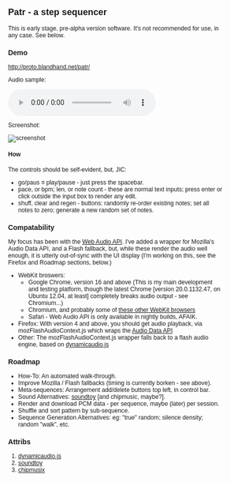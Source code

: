 <style>body {font-family: verdana, arial, sans-serif; font-size: 76%;}</style>
## Patr - a step sequencer

This is early stage, pre-alpha version software.  It's not recommended for use, in any case.  See below.

### Demo

<http://proto.blandhand.net/patr/>

Audio sample:

<audio controls>
    <source src="media/aucap.wav">
    <source src="media/aucap.ogg">
    <source src="media/aucap.mp3">
</audio>

Screenshot:

![screenshot](/bhand/bhand/static/js/patr/media/screencap.png)

#### How

The controls should be self-evident, but, JIC:

* go/paus &equiv; play/pause - just press the spacebar.
* pace, or bpm; len, or note count - these are normal text inputs; press enter or click outside the input box to render any edit.
* shuff, clear and regen - buttons: randomly re-order existing notes; set all notes to zero; generate a new random set of notes.

### Compatability
My focus has been with the [Web Audio API](https://dvcs.w3.org/hg/audio/raw-file/tip/webaudio/specification.html).  I've added a wrapper for Mozilla's Audio Data API, and a Flash fallback, but, while these render the audio well enough, it is utterly out-of-sync with the UI display (I'm working on this, see the Firefox and Roadmap sections, below.)

* WebKit broswers: 
    * Google Chrome, version 16 and above (This is my main development and testing platform, though the latest Chrome [version 20.0.1132.47, on Ubuntu 12.04, at least] completely breaks audio output - see Chromium...)
    * Chromium, and probably some of [these other WebKit browsers](http://en.wikipedia.org/wiki/List_of_web_browsers#WebKit-based)
    * Safari - Web Audio API is only available in nightly builds, AFAIK.
* Firefox: With version 4 and above, you should get audio playback, via mozFlashAudioContext.js which wraps the [Audio Data API](https://wiki.mozilla.org/Audio_Data_API) 
* Other: The mozFlashAudioContext.js wrapper falls back to a flash audio engine, based on [dynamicaudio.js]


### Roadmap
* How-To: An automated walk-through.
* Improve Mozilla / Flash fallbacks (timing is currently borken - see above).
* Meta-sequences: Arrangement add/delete buttons top left, in control bar.
* Sound Alternatives: [soundtoy] [and chipmusic, maybe?].
* Render and download PCM data - per sequence, maybe (later) per session.
* Shuffle and sort pattern by sub-sequence.
* Sequence Generation Alternatives: eg: "true" random; silence density; random "walk", etc.

### Attribs
1. [dynamicaudio.js]
2. [soundtoy]
3. [chipmusix]

[dynamicaudio.js]: https://github.com/bfirsh/dynamicaudio.js/
[soundtoy]: http://....
[chipmusix]: http://....
